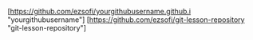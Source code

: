 [https://github.com/ezsofi/yourgithubusername.github.i "yourgithubusername"]
[https://github.com/ezsofi/git-lesson-repository "git-lesson-repository"]
